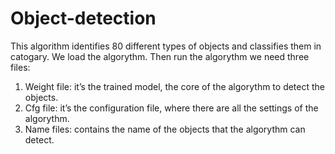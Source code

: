 # Object-detection
This algorithm identifies 80 different types of objects and classifies them in catogary.
We load the algorythm. Then run the algorythm we need three files:
1. Weight file: it’s the trained model, the core of the algorythm to detect the objects.
2. Cfg file: it’s the configuration file, where there are all the settings of the algorythm.
3. Name files: contains the name of the objects that the algorythm can detect.

